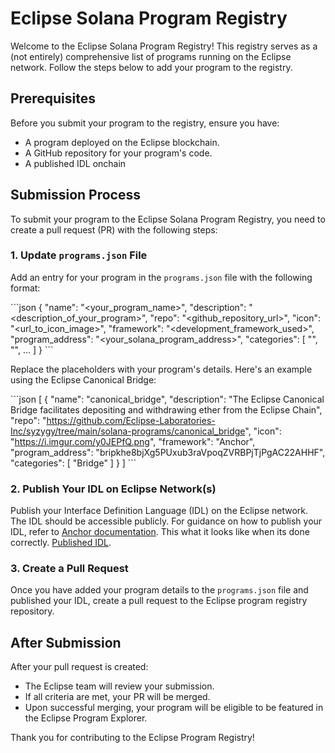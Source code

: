 # Eclipse Solana Program Registry

Welcome to the Eclipse Solana Program Registry! This registry serves as a (not entirely) comprehensive list of programs running on the Eclipse network. Follow the steps below to add your program to the registry.

## Prerequisites

Before you submit your program to the registry, ensure you have:
- A program deployed on the Eclipse blockchain.
- A GitHub repository for your program's code.
- A published IDL onchain

## Submission Process

To submit your program to the Eclipse Solana Program Registry, you need to create a pull request (PR) with the following steps:

### 1. Update `programs.json` File

Add an entry for your program in the `programs.json` file with the following format:

\```json
{
  "name": "<your_program_name>",
  "description": "<description_of_your_program>",
  "repo": "<github_repository_url>",
  "icon": "<url_to_icon_image>",
  "framework": "<development_framework_used>",
  "program_address": "<your_solana_program_address>",
  "categories": [
    "<category1>", "<category2>", ...
  ]
}
\```

Replace the placeholders with your program's details. Here's an example using the Eclipse Canonical Bridge:

\```json
[
  {
    "name": "canonical_bridge",
    "description": "The Eclipse Canonical Bridge facilitates depositing and withdrawing ether from the Eclipse Chain",
    "repo": "https://github.com/Eclipse-Laboratories-Inc/syzygy/tree/main/solana-programs/canonical_bridge",
    "icon": "https://i.imgur.com/y0JEPfQ.png",
    "framework": "Anchor",
    "program_address": "bripkhe8bjXg5PUxub3raVpoqZVRBPjTjPgAC22AHHF",
    "categories": [
        "Bridge"
    ]
  }
]
\```

### 2. Publish Your IDL on Eclipse Network(s)

Publish your Interface Definition Language (IDL) on the Eclipse network. The IDL should be accessible publicly. For guidance on how to publish your IDL, refer to [Anchor documentation](https://www.anchor-lang.com/docs/cli#idl). This what it looks like when its done correctly. [Published IDL](https://solscan.io/account/bripkhe8bjXg5PUxub3raVpoqZVRBPjTjPgAC22AHHF?cluster=custom&customUrl=https%3A%2F%2Ftestnet.dev2.eclipsenetwork.xyz#anchorProgramIDL).

### 3. Create a Pull Request

Once you have added your program details to the `programs.json` file and published your IDL, create a pull request to the Eclipse program registry repository.

## After Submission

After your pull request is created:
- The Eclipse team will review your submission.
- If all criteria are met, your PR will be merged.
- Upon successful merging, your program will be eligible to be featured in the Eclipse Program Explorer.

Thank you for contributing to the Eclipse Program Registry!
